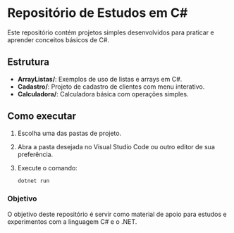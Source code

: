 # Repositório de Estudos em C#

Este repositório contém projetos simples desenvolvidos para praticar e aprender conceitos básicos de C#.

## Estrutura

- **ArrayListas/**: Exemplos de uso de listas e arrays em C#.
- **Cadastro/**: Projeto de cadastro de clientes com menu interativo.
- **Calculadora/**: Calculadora básica com operações simples.

## Como executar

1. Escolha uma das pastas de projeto.
2. Abra a pasta desejada no Visual Studio Code ou outro editor de sua preferência.
3. Execute o comando:

   ```sh
   dotnet run

### Objetivo
O objetivo deste repositório é servir como material de apoio para estudos e experimentos com a linguagem C# e o .NET.
